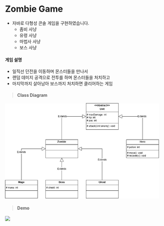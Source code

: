 # Zombie Game
- 자바로 다형성 콘솔 게임을 구현하였습니다.
	- 좀비 사냥
	- 유령 사냥
	- 마법사 사냥
	- 보스 사냥

#### 게임 설명
- 일직선 던전을 이동하며 몬스터들을 만나서
- 랜덤 데미지 공격으로 전투를 하며 몬스터들을 처치하고
- 마지막까지 살아남아 보스까지 처치하면 클리어하는 게임

> #### Class Diagram
![클래스 다이아그램](https://github.com/zkdn46/zombie/blob/66325b733a61a9202b6036ea10f8f703fcef28a6/zombie/resources/class%20diagram.jpg)

> #### Demo
<img src= "https://github.com/zkdn46/zombie/blob/d9d61a3d5c849d7ac20c49fb7b22b59a54f49853/zombie/resources/demo.gif" width="400px">
